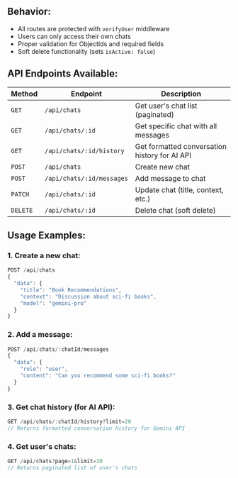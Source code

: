 ## **Behavior:**
- All routes are protected with `verifyUser` middleware
- Users can only access their own chats
- Proper validation for ObjectIds and required fields
- Soft delete functionality (sets `isActive: false`)


## **API Endpoints Available:**

| Method | Endpoint | Description |
|--------|----------|-------------|
| `GET` | `/api/chats` | Get user's chat list (paginated) |
| `GET` | `/api/chats/:id` | Get specific chat with all messages |
| `GET` | `/api/chats/:id/history` | Get formatted conversation history for AI API |
| `POST` | `/api/chats` | Create new chat |
| `POST` | `/api/chats/:id/messages` | Add message to chat |
| `PATCH` | `/api/chats/:id` | Update chat (title, context, etc.) |
| `DELETE` | `/api/chats/:id` | Delete chat (soft delete) |

## **Usage Examples:**

### **1. Create a new chat:**
```javascript
POST /api/chats
{
  "data": {
    "title": "Book Recommendations",
    "context": "Discussion about sci-fi books",
    "model": "gemini-pro"
  }
}
```

### **2. Add a message:**
```javascript
POST /api/chats/:chatId/messages
{
  "data": {
    "role": "user",
    "content": "Can you recommend some sci-fi books?"
  }
}
```

### **3. Get chat history (for AI API):**
```javascript
GET /api/chats/:chatId/history?limit=20
// Returns formatted conversation history for Gemini API
```

### **4. Get user's chats:**
```javascript
GET /api/chats?page=1&limit=10
// Returns paginated list of user's chats
```

